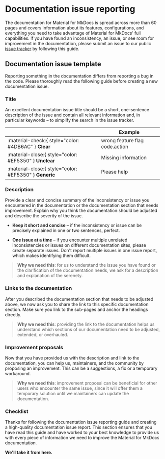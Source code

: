 # Documentation issue reporting

The documentation for Material for MkDocs is spread across more than 60 pages 
and covers information about its features, configurations, and everything you 
need to take advantage of Material for MkDocs' full capabilities. If you have 
found an inconsistency, an issue, or see room for improvement in the 
documentation, please submit an issue to our public [issue tracker] by following 
this guide.

  [issue tracker]: https://github.com/squidfunk/mkdocs-material/issues

## Documentation issue template

Reporting something in the documentation differs from reporting a bug in the code. 
Please thoroughly read the following guide before creating a new documentation 
issue.

### Title

An excellent documentation issue title should be a short, one-sentence 
description of the issue and contain all relevant information and, in particular 
keywords  – to simplify the search in the issue tracker.

| <!-- --> | Example  |
| -------- | -------- | 
| :material-check:{ style="color: #4DB6AC" } __Clear__ | wrong feature flag code.action
| :material-close:{ style="color: #EF5350" } __Unclear__ | Missing information 
| :material-close:{ style="color: #EF5350" } __Generic__ | Please help

### Description

Provide a clear and concise summary of the inconsistency or issue you 
encountered in the documentation or the documentation section that needs 
improvement. Explain why you think the documentation should be adjusted and 
describe the severity of the issue. 

-   __Keep it short and concise__ – if the inconsistency or issue can be 
    precisely explained in one or two sentences, perfect.

-   __One issue at a time__ – if you encounter multiple unrelated inconsistencies 
    or issues on different documentation sites, please create separate issues. 
    Don't report multiple issues in one issue report, which makes identifying 
    them difficult.

> __Why we need this__: for us to understand the issue you have found or the 
> clarification of the documentation needs, we ask for a description and 
> explanation of the serenety.

### Links to the documentation

After you described the documentation section that needs to be adjusted above, 
we now ask you to share the link to this specific documentation section. Make 
sure you link to the sub-pages and anchor the headings directly.

> __Why we need this__: providing the link to the documentation helps us 
> understand which sections of our documentation need to be adjusted, extended, 
> or overhauled. 

### Improvement proposals

Now that you have provided us with the description and link to the 
documentation, you can help us, maintainers, and the community by proposing an 
improvement. This can be a suggestions, a fix or a temporary workaround.

> __Why we need this__: improvement proposal can be beneficial for other users 
> who encounter the same issue, since it will offer them a temporary solution 
> until we maintainers can update the documentation.

### Checklist

Thanks for following the documentation issue reporting guide and creating a 
high-quality documentation issue report. This section ensures that you have read 
this guide and have worked to your best knowledge to provide us with every piece 
of information we need to improve the Material for MkDocs documentation.

__We'll take it from here.__
